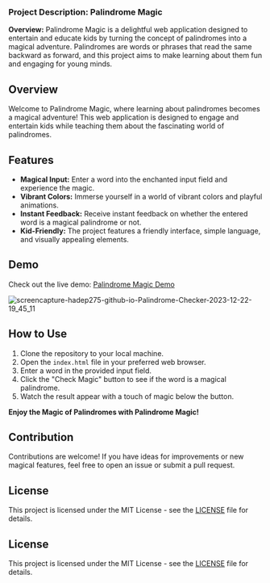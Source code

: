 ### Project Description: Palindrome Magic

**Overview:**
Palindrome Magic is a delightful web application designed to entertain and educate kids by turning the concept of palindromes into a magical adventure. Palindromes are words or phrases that read the same backward as forward, and this project aims to make learning about them fun and engaging for young minds.

## Overview

Welcome to Palindrome Magic, where learning about palindromes becomes a magical adventure! This web application is designed to engage and entertain kids while teaching them about the fascinating world of palindromes.

## Features

- **Magical Input:** Enter a word into the enchanted input field and experience the magic.
- **Vibrant Colors:** Immerse yourself in a world of vibrant colors and playful animations.
- **Instant Feedback:** Receive instant feedback on whether the entered word is a magical palindrome or not.
- **Kid-Friendly:** The project features a friendly interface, simple language, and visually appealing elements.

## Demo

Check out the live demo: [Palindrome Magic Demo](https://hadep275.github.io/Palindrome-Checker/)

![screencapture-hadep275-github-io-Palindrome-Checker-2023-12-22-19_45_11](https://github.com/hadep275/Palindrome-Checker/assets/65734173/9a481348-1253-4670-94ab-6a6e981e4f38)



## How to Use

1. Clone the repository to your local machine.
2. Open the `index.html` file in your preferred web browser.
3. Enter a word in the provided input field.
4. Click the "Check Magic" button to see if the word is a magical palindrome.
5. Watch the result appear with a touch of magic below the button.

**Enjoy the Magic of Palindromes with Palindrome Magic!**

## Contribution

Contributions are welcome! If you have ideas for improvements or new magical features, feel free to open an issue or submit a pull request.

## License

This project is licensed under the MIT License - see the [LICENSE](LICENSE) file for details.

## License

This project is licensed under the MIT License - see the [LICENSE](LICENSE) file for details.

